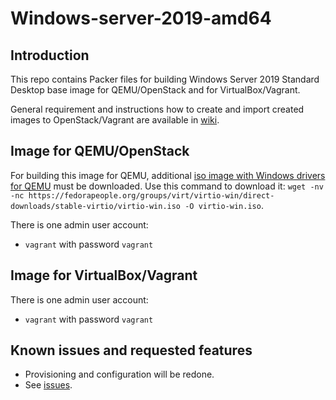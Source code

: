 # Windows-server-2019-amd64

## Introduction

This repo contains Packer files for building Windows Server 2019 Standard Desktop base image for QEMU/OpenStack and for VirtualBox/Vagrant.

General requirement and instructions how to create and import created images to OpenStack/Vagrant are available in [wiki](https://gitlab.ics.muni.cz/CSIRT-MU/DEVOPS/devops-group/-/wikis/image-packer).

## Image for QEMU/OpenStack

For building this image for QEMU, additional [iso image with Windows drivers for QEMU](https://fedorapeople.org/groups/virt/virtio-win/direct-downloads/stable-virtio/virtio-win.iso) must be downloaded. Use this command to download it: `wget -nv -nc https://fedorapeople.org/groups/virt/virtio-win/direct-downloads/stable-virtio/virtio-win.iso -O virtio-win.iso`.

There is one admin user account:

*  `vagrant` with password `vagrant` 

## Image for VirtualBox/Vagrant

There is one admin user account:

*  `vagrant` with password `vagrant` 

## Known issues and requested features

* Provisioning and configuration will be redone.
* See [issues](https://gitlab.ics.muni.cz/CSIRT-MU/DEVOPS/windows-server-2019-amd64/-/issues).
